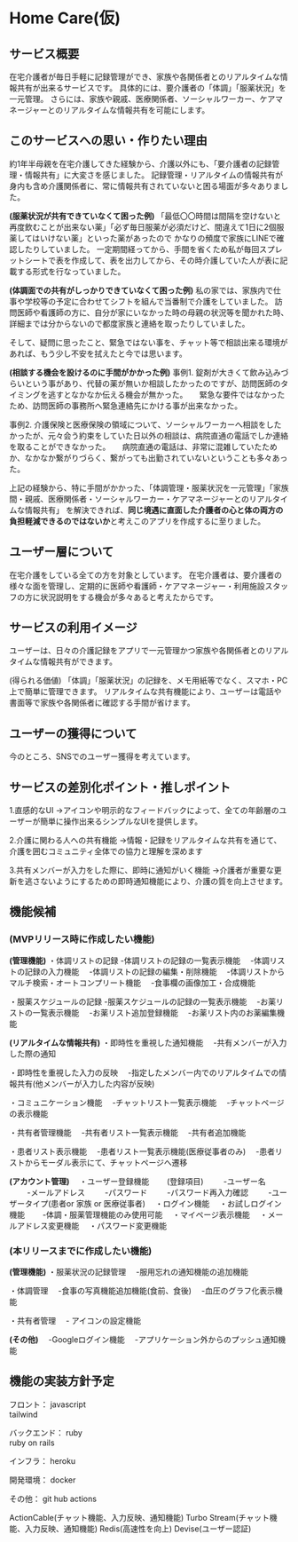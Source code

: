 # Home Care(仮)　

## サービス概要
在宅介護者が毎日手軽に記録管理ができ、家族や各関係者とのリアルタイムな情報共有が出来るサービスです。
具体的には、要介護者の「体調」「服薬状況」を一元管理。
さらには、家族や親戚、医療関係者、ソーシャルワーカー、ケアマネージャーとのリアルタイムな情報共有を可能にします。


## このサービスへの思い・作りたい理由
約1年半母親を在宅介護してきた経験から、介護以外にも、「要介護者の記録管理・情報共有」に大変さを感じました。
記録管理・リアルタイムの情報共有が身内も含め介護関係者に、常に情報共有されていないと困る場面が多々ありました。

**(服薬状況が共有できていなくて困った例)**
「最低〇〇時間は間隔を空けないと再度飲むことが出来ない薬」「必ず毎日服薬が必須だけど、間違えて1日に2個服薬してはいけない薬」といった薬があったので
かなりの頻度で家族にLINEで確認したりしていました。
一定期間経ってから、手間を省くため私が毎回スプレットシートで表を作成して、表を出力してから、その時介護していた人が表に記載する形式を行なっていました。

**(体調面での共有がしっかりできていなくて困った例)**
私の家では、家族内で仕事や学校等の予定に合わせてシフトを組んで当番制で介護をしていました。
訪問医師や看護師の方に、自分が家にいなかった時の母親の状況等を聞かれた時、詳細までは分からないので都度家族と連絡を取ったりしていました。



そして、疑問に思ったこと、緊急ではない事を、チャット等で相談出来る環境があれば、もう少し不安を拭えたと今では思います。

**(相談する機会を設けるのに手間がかかった例)**
事例1. 錠剤が大きくて飲み込みづらいという事があり、代替の薬が無いか相談したかったのですが、訪問医師のタイミングを逃すとなかなか伝える機会が無かった。
　     緊急な要件ではなかったため、訪問医師の事務所へ緊急連絡先にかける事が出来なかった。

事例2. 介護保険と医療保険の領域について、ソーシャルワーカーへ相談をしたかったが、元々会う約束をしていた日以外の相談は、病院直通の電話でしか連絡を取ることができなかった。
　     病院直通の電話は、非常に混雑していたためか、なかなか繋がりづらく、繋がっても出勤されていないということも多々あった。


上記の経験から、特に手間がかかった、「体調管理・服薬状況を一元管理」「家族間・親戚、医療関係者・ソーシャルワーカー・ケアマネージャーとのリアルタイムな情報共有」
を解決できれば、**同じ境遇に直面した介護者の心と体の両方の負担軽減できるのではないか**と考えこのアプリを作成するに至りました。


## ユーザー層について
在宅介護をしている全ての方を対象としています。
在宅介護者は、要介護者の様々な面を管理し、定期的に医師や看護師・ケアマネージャー・利用施設スタッフの方に状況説明をする機会が多々あると考えたからです。


## サービスの利用イメージ
ユーザーは、日々の介護記録をアプリで一元管理かつ家族や各関係者とのリアルタイムな情報共有ができます。

(得られる価値)
「体調」「服薬状況」の記録を、メモ用紙等でなく、スマホ・PC上で簡単に管理できます。
リアルタイムな共有機能により、ユーザーは電話や書面等で家族や各関係者に確認する手間が省けます。


## ユーザーの獲得について
今のところ、SNSでのユーザー獲得を考えています。


## サービスの差別化ポイント・推しポイント
1.直感的なUI
→アイコンや明示的なフィードバックによって、全ての年齢層のユーザーが簡単に操作出来るシンプルなUIを提供します。

2.介護に関わる人への共有機能
→情報・記録をリアルタイムな共有を通じて、介護を囲むコミュニティ全体での協力と理解を深めます

3.共有メンバーが入力をした際に、即時に通知がいく機能
→介護者が重要な更新を逃さないようにするための即時通知機能により、介護の質を向上させます。


## 機能候補
### (MVPリリース時に作成したい機能)
**(管理機能)**
・体調リストの記録
    -体調リストの記録の一覧表示機能
　-体調リストの記録の入力機能
　-体調リストの記録の編集・削除機能
　-体調リストからマルチ検索・オートコンプリート機能
　-食事欄の画像加工・合成機能


・服薬スケジュールの記録
    -服薬スケジュールの記録の一覧表示機能
　-お薬リストの一覧表示機能
　-お薬リスト追加登録機能
　-お薬リスト内のお薬編集機能


**(リアルタイムな情報共有)**
・即時性を重視した通知機能
　-共有メンバーが入力した際の通知

・即時性を重視した入力の反映
　-指定したメンバー内でのリアルタイムでの情報共有(他メンバーが入力した内容が反映)

・コミュニケーション機能
　-チャットリスト一覧表示機能
　-チャットページの表示機能

・共有者管理機能
　-共有者リスト一覧表示機能
　-共有者追加機能

・患者リスト表示機能
　-患者リスト一覧表示機能(医療従事者のみ)
　-患者リストからモーダル表示にて、チャットページへ遷移



**(アカウント管理)**
　・ユーザー登録機能
　　(登録項目)
　　  -ユーザー名
　　  -メールアドレス
　　  -パスワード
　　  -パスワード再入力確認
　　  -ユーザータイプ(患者or 家族 or 医療従事者)
　・ログイン機能
　・お試しログイン機能
　　-体調・服薬管理機能のみ使用可能
　・マイページ表示機能
　・メールアドレス変更機能
　・パスワード変更機能



### (本リリースまでに作成したい機能)
**(管理機能)**
・服薬状況の記録管理
 　-服用忘れの通知機能の追加機能

・体調管理
　-食事の写真機能追加機能(食前、食後)
　-血圧のグラフ化表示機能


・共有者管理
　- アイコンの設定機能

**(その他)**
　-Googleログイン機能
　-アプリケーション外からのプッシュ通知機能



## 機能の実装方針予定
フロント：
javascript  
tailwind

バックエンド：
ruby  
ruby on rails

インフラ：
heroku

開発環境：
docker

その他：
git hub actions

ActionCable(チャット機能、入力反映、通知機能)
Turbo Stream(チャット機能、入力反映、通知機能)
Redis(高速性を向上)
Devise(ユーザー認証)
